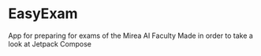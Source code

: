 # EasyExam
App for preparing for exams of the Mirea AI Faculty
Made in order to take a look at Jetpack Compose
